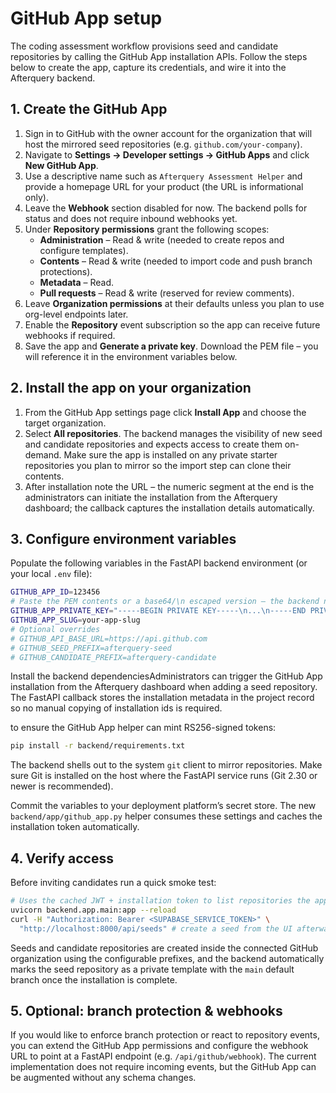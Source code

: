 # GitHub App setup

The coding assessment workflow provisions seed and candidate repositories by
calling the GitHub App installation APIs. Follow the steps below to create the
app, capture its credentials, and wire it into the Afterquery backend.

## 1. Create the GitHub App

1. Sign in to GitHub with the owner account for the organization that will host
   the mirrored seed repositories (e.g. `github.com/your-company`).
2. Navigate to **Settings → Developer settings → GitHub Apps** and click
   **New GitHub App**.
3. Use a descriptive name such as `Afterquery Assessment Helper` and provide a
   homepage URL for your product (the URL is informational only).
4. Leave the **Webhook** section disabled for now. The backend polls for status
   and does not require inbound webhooks yet.
5. Under **Repository permissions** grant the following scopes:
   - **Administration** – Read & write (needed to create repos and configure
     templates).
   - **Contents** – Read & write (needed to import code and push branch
     protections).
   - **Metadata** – Read.
   - **Pull requests** – Read & write (reserved for review comments).
6. Leave **Organization permissions** at their defaults unless you plan to use
   org-level endpoints later.
7. Enable the **Repository** event subscription so the app can receive future
   webhooks if required.
8. Save the app and **Generate a private key**. Download the PEM file – you will
   reference it in the environment variables below.

## 2. Install the app on your organization

1. From the GitHub App settings page click **Install App** and choose the target
   organization.
2. Select **All repositories**. The backend manages the visibility of new seed
   and candidate repositories and expects access to create them on-demand. Make
   sure the app is installed on any private starter repositories you plan to
   mirror so the import step can clone their contents.
3. After installation note the URL – the numeric segment at the end is the
   administrators can initiate the installation from the Afterquery dashboard; the callback captures the installation details automatically.

## 3. Configure environment variables

Populate the following variables in the FastAPI backend environment (or your
local `.env` file):

```bash
GITHUB_APP_ID=123456
# Paste the PEM contents or a base64/\n escaped version – the backend normalises the value.
GITHUB_APP_PRIVATE_KEY="-----BEGIN PRIVATE KEY-----\n...\n-----END PRIVATE KEY-----\n"
GITHUB_APP_SLUG=your-app-slug
# Optional overrides
# GITHUB_API_BASE_URL=https://api.github.com
# GITHUB_SEED_PREFIX=afterquery-seed
# GITHUB_CANDIDATE_PREFIX=afterquery-candidate
```

Install the backend dependenciesAdministrators can trigger the GitHub App installation from the Afterquery dashboard when adding a seed repository. The FastAPI callback stores the installation metadata in the project record so no manual copying of installation ids is required.

 to ensure the GitHub App helper can mint
RS256-signed tokens:

```bash
pip install -r backend/requirements.txt
```

The backend shells out to the system `git` client to mirror repositories. Make
sure Git is installed on the host where the FastAPI service runs (Git 2.30 or
newer is recommended).

Commit the variables to your deployment platform’s secret store. The new
`backend/app/github_app.py` helper consumes these settings and caches the
installation token automatically.

## 4. Verify access

Before inviting candidates run a quick smoke test:

```bash
# Uses the cached JWT + installation token to list repositories the app can access
uvicorn backend.app.main:app --reload
curl -H "Authorization: Bearer <SUPABASE_SERVICE_TOKEN>" \
  "http://localhost:8000/api/seeds" # create a seed from the UI afterwards
```

Seeds and candidate repositories are created inside the connected GitHub organization using the configurable prefixes, and the backend automatically marks the seed repository as a private template with the `main` default branch once the installation is complete.

## 5. Optional: branch protection & webhooks

If you would like to enforce branch protection or react to repository events,
you can extend the GitHub App permissions and configure the webhook URL to
point at a FastAPI endpoint (e.g. `/api/github/webhook`). The current
implementation does not require incoming events, but the GitHub App can be
augmented without any schema changes.
